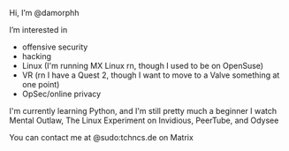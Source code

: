 Hi, I’m @damorphh

I’m interested in 
- offensive security
- hacking
- Linux (I'm running MX Linux rn, though I used to be on OpenSuse)
- VR (rn I have a Quest 2, though I want to move to a Valve something at one point)
- OpSec/online privacy

I'm currently learning Python, and I'm still pretty much a beginner
I watch Mental Outlaw, The Linux Experiment on Invidious, PeerTube, and Odysee

You can contact me at @sudo:tchncs.de on Matrix
